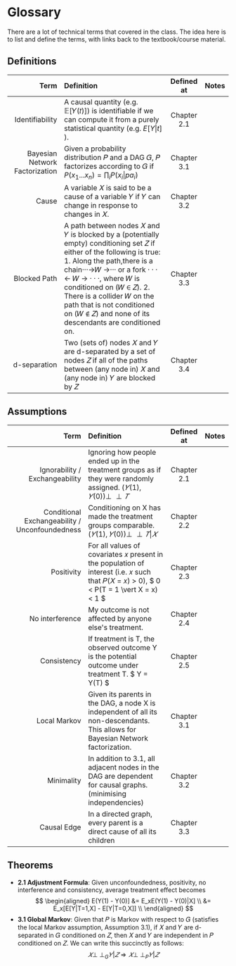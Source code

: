 # Glossary

There are a lot of technical terms that covered in the class. The idea here is to list and define the terms, with links back to the textbook/course material.

## Definitions 
| **Term**   | Definition | Defined at | Notes |
|-------:|:----------|:-----------:|--------|
| Identifiability | A causal quantity (e.g. 𝔼[𝑌(𝑡)]) is identifiable if we can compute it from a purely statistical quantity (e.g. $`E[Y \vert t]`$ ). | Chapter 2.1 | |
| Bayesian Network Factorization | Given a probability distribution 𝑃 and a DAG 𝐺, 𝑃 factorizes according to 𝐺 if $`P(x_1 ... x_n) = \prod_i P(x_i \vert pa_i)`$ | Chapter 3.1 | |
| Cause |  A variable 𝑋 is said to be a cause of a variable 𝑌 if 𝑌 can change in response to changes in 𝑋. | Chapter 3.2 | |
| Blocked Path | A path between nodes 𝑋 and 𝑌 is blocked by a (potentially empty) conditioning set 𝑍 if either of the following is true: 1. Along the path,there is a chain···→𝑊 →··· or a fork · · · ← 𝑊 → · · ·, where 𝑊 is conditioned on (𝑊 ∈ 𝑍). 2. There is a collider 𝑊 on the path that is not conditioned on (𝑊 ∉ 𝑍) and none of its descendants are conditioned on. | Chapter 3.3 | | 
| d-separation | Two (sets of) nodes 𝑋 and 𝑌 are d-separated by a set of nodes 𝑍 if all of the paths between (any node in) 𝑋 and (any node in) 𝑌 are blocked by 𝑍 | Chapter 3.4 | |


## Assumptions
| Term   | Definition | Defined at | Notes |
|-------:|:----------|:-----------:|--------|
| Ignorability / Exchangeability | Ignoring how people ended up in the treatment groups as if they were randomly assigned. $`(𝑌(1), 𝑌(0)) \perp\!\!\! \perp 𝑇  `$| Chapter 2.1   |  |
| Conditional Exchangeability / Unconfoundedness | Conditioning on X has made the treatment groups comparable. $`(𝑌(1), 𝑌(0)) \perp \!\!\! \perp 𝑇 \vert 𝑋  `$| Chapter 2.2 | |
| Positivity | For all values of covariates 𝑥 present in the population of interest (i.e. 𝑥 such that 𝑃(𝑋 = 𝑥) > 0), $ 0 < P(T = 1 \vert  X = x) < 1 $ | Chapter 2.3 | |
| No interference | My outcome is not affected by anyone else's treatment. | Chapter 2.4 | |
| Consistency | If treatment is T, the observed outcome Y is the potential outcome under treatment T. $ Y = Y(T) $| Chapter 2.5 | |
| Local Markov | Given its parents in the DAG, a node X is independent of all its non-descendants. This allows for Bayesian Network factorization. | Chapter 3.1 | |
| Minimality | In addition to 3.1, all adjacent nodes in the DAG are dependent for causal graphs. (minimising independencies) | Chapter 3.2 | |
| Causal Edge | In a directed graph, every parent is a direct cause of all its children | Chapter 3.3| |

## Theorems
* **2.1 Adjustment Formula**: Given unconfoundedness, positivity, no interference and consistency, average treatment effect becomes
$$ \begin{aligned}
E(Y(1) - Y(0)] &= E_xE(Y(1) - Y(0)|X] \\
&= E_x[E[Y|T=1,X] - E[Y|T=0,X]] \\
\end{aligned}
$$
*  **3.1 Global Markov**: Given that 𝑃 is Markov with respect to 𝐺 (satisfies the local Markov assumption, Assumption 3.1), if 𝑋 and 𝑌 are d-separated in 𝐺 conditioned on 𝑍, then 𝑋 and 𝑌 are independent in 𝑃 conditioned on 𝑍. We can write this succinctly as follows:
$$ 𝑋 \perp \!\!\! \perp_G 𝑌|𝑍 \Longrightarrow 𝑋\perp \!\!\! \perp_P 𝑌|𝑍 $$ 

